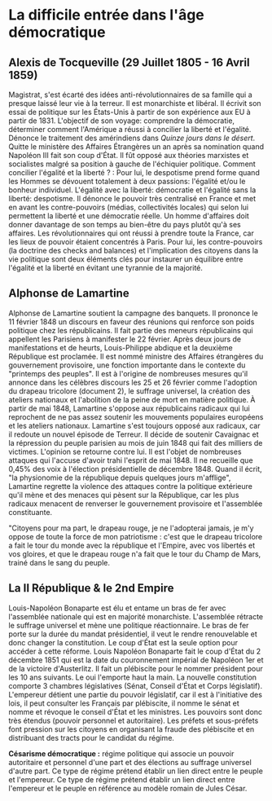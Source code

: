 
# La difficile entrée dans l'âge démocratique

## Alexis de Tocqueville (29 Juillet 1805 - 16 Avril 1859)

Magistrat, s'est écarté des idées anti-révolutionnaires de sa famille qui a presque laissé leur vie à la terreur. Il est monarchiste et libéral. Il écrivit son essai de politique sur les États-Unis à partir de son expérience aux EU à partir de 1831. L'objectif de son voyage: comprendre la démocratie, déterminer comment l'Amérique a réussi à concilier la liberté et l'égalité. Dénonce le traitement des amérindiens dans *Quinze jours dans le désert*. Quitte le ministère des Affaires Étrangères un an après sa nomination quand Napoléon III fait son coup d'État. Il fût opposé aux théories marxistes et socialistes malgré sa position à gauche de l'échiquier politique.
Comment concilier l'égalité et la liberté ? : 
Pour lui, le despotisme prend forme quand les Hommes se dévouent totalement à deux passions: l'égalité et/ou le bonheur individuel. L'égalité avec la liberté: démocratie et l'égalité sans la liberté: despotisme. Il dénonce le pouvoir très centralisé en France et met en avant les contre-pouvoirs (médias, collectivités locales) qui selon lui permettent la liberté et une démocratie réelle. Un homme d'affaires doit donner davantage de son temps au bien-être du pays plutôt qu'à ses affaires. Les révolutionnaires qui ont réussi à prendre toute la France, car les lieux de pouvoir étaient concentrés à Paris. Pour lui, les contre-pouvoirs (la doctrine des checks and balances) et l'implication des citoyens dans la vie politique sont deux éléments clés pour instaurer un équilibre entre l'égalité et la liberté en évitant une tyrannie de la majorité. 

## Alphonse de Lamartine

Alphonse de Lamartine soutient la campagne des banquets. Il prononce le 11 février 1848 un discours en faveur des réunions qui renforce son poids politique chez les républicains. Il fait partie des meneurs républicains qui appellent les Parisiens à manifester le 22 février. Après deux jours de manifestations et de heurts, Louis-Philippe abdique et la deuxième République est proclamée. Il est nommé ministre des Affaires étrangères du gouvernement provisoire, une fonction importante dans le contexte du "printemps des peuples". Il est à l'origine de nombreuses mesures qu'il annonce dans les célèbres discours les 25 et 26 février comme l'adoption du drapeau tricolore (document 2), le suffrage universel, la création des ateliers nationaux et l'abolition de la peine de mort en matière politique. À partir de mai 1848, Lamartine s'oppose aux républicains radicaux qui lui reprochent de ne pas assez soutenir les mouvements populaires européens et les ateliers nationaux. Lamartine s'est toujours opposé aux radicaux, car il redoute un nouvel épisode de Terreur. Il décide de soutenir Cavaignac et la répression du peuple parisien au mois de juin 1848 qui fait des milliers de victimes. L'opinion se retourne contre lui. Il est l'objet de nombreuses attaques qui l'accuse d'avoir trahi l'esprit de mai 1848. Il ne recueille que 0,45% des voix à l'élection présidentielle de décembre 1848. Quand il écrit, "la physionomie de la république depuis quelques jours m'afflige", Lamartine regrette la violence des attaques contre la politique extérieure qu'il mène et des menaces qui pèsent sur la République, car les plus radicaux menacent de renverser le gouvernement provisoire et l'assemblée constituante.

"Citoyens pour ma part, le drapeau rouge, je ne l'adopterai jamais, je m'y oppose de toute la force de mon patriotisme : c'est que le drapeau tricolore a fait le tour du monde avec la république et l'Empire, avec vos libertés et vos gloires, et que le drapeau rouge n'a fait que le tour du Champ de Mars, trainé dans le sang du peuple. 

## La II République & le 2nd Empire

Louis-Napoléon Bonaparte est élu et entame un bras de fer avec l'assemblée nationale qui est en majorité monarchiste. L'assemblée rétracte le suffrage universel et mène une politique réactionnaire. Le bras de fer porte sur la durée du mandat présidentiel, il veut le rendre renouvelable et donc changer la constitution. Le coup d'État est la seule option pour accéder à cette réforme. Louis Napoléon Bonaparte fait le coup d'État du 2 décembre 1851 qui est la date du couronnement impérial de Napoléon 1er et de la victoire d'Austerlitz. Il fait un plébiscite pour le nommer président pour les 10 ans suivants. Le oui l'emporte haut la main. La nouvelle constitution comporte 3 chambres législatives (Sénat, Conseil d'État et Corps législatif). L'empereur détient une partie du pouvoir législatif, car il est à l'initiative des lois, il peut consulter les Français par plébiscite, il nomme le sénat et nomme et révoque le conseil d'État et les ministres.  Les pouvoirs sont donc très étendus (pouvoir personnel et autoritaire). Les préfets et sous-préfets font pression sur les citoyens en organisant la fraude des plébiscite et en distribuant des tracts pour le candidat du régime. 

**Césarisme démocratique :** régime politique qui associe un pouvoir autoritaire et personnel d'une part et des élections au suffrage universel d'autre part. Ce type de régime prétend établir un lien direct entre le peuple et l'empereur. Ce type de régime prétend établir un lien direct entre l'empereur et le peuple en référence au modèle romain de Jules César. 
<!--stackedit_data:
eyJoaXN0b3J5IjpbOTg2MzgwNzY2LDY3MTE4MDEwLDk4NjM4MD
c2NiwyMDEwNjQ5MTkwLC04MTU5NDUzNDIsLTE0NTk0Njk1NDIs
MTY4NjYwNzEyNiwtNjE3MDc5NTMzLDQ3OTM0NjU2MSwxMDQ3Mz
A0Njc4LDE3MzIwNTE1MjksMTc0MTU5MzQyOSwtODM1Njg3MTU0
LC04MzU2ODcxNTRdfQ==
-->